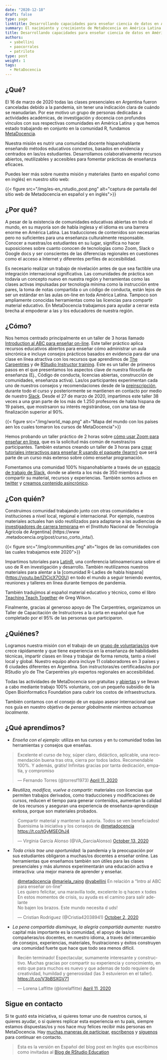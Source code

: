 ```yaml
---
date: "2020-12-18"
draft: false
type: page
linktitle: Desarrollando capacidades para enseñar ciencia de datos en América Latina
summary: El nacimiento y crecimiento de MetaDocencia en América Latina para nutrir una comunidad de educadores de habla hispana en 2020 y más allá.
title: Desarrollando capacidades para enseñar ciencia de datos en América Latina
authors: 
  - yabellini
  - paocorrales
  - patriloto
type: post
weight: 1
tags: 
  - MetaDocencia
---
```


## ¿Qué?

El 16 de marzo de 2020 todas las clases presenciales en Argentina fueron canceladas debido a la pandemia, sin tener una indicación clara de cuándo se reanudarían. Por ese motivo un grupo de personas dedicadas a actividades académicas, de investigación y docencia con profundos vínculos con sus respectivas comunidades en América Latina y que hemos estado trabajando en conjunto en la comunidad R, fundamos [MetaDocencia](https://www.metadocencia.org/). 

Nuestra misión es nutrir una comunidad docente hispanohablante enseñando métodos educativos concretos, basados en evidencia y centrados en las/os estudiantes. Desarrollamos colaborativamente recursos abiertos, reutilizables y accesibles para fomentar prácticas de enseñanza eficaces.

Puedes leer más sobre nuestra misión y materiales (tanto en español como en inglés) en nuestro sitio web:

{{< figure src="/img/es-en_rstudio_post.png" alt="captura de pantalla del sitio web de Metadocencia en español y en inglés">}}


## ¿Por qué?

A pesar de la existencia de comunidades educativas abiertas en todo el mundo, en su mayoría son de habla inglesa y el idioma es una barrera enorme en América Latina. Las traducciones de contenidos son necesarias pero no suficientes para una enseñanza culturalmente responsable. Conocer a nuestras/os estudiantes en su lugar, significa no hacer suposiciones sobre cuanto conocen de tecnologías como Zoom, Slack o Google docs y ser conscientes de las diferencias regionales en cuestiones como el acceso a Internet y diferentes perfiles de accesibilidad.

Es necesario realizar un trabajo de nivelación antes de que sea factible una integración internacional significativa. Las comunidades de práctica son todavía un concepto nuevo en nuestra región y herramientas como las clases activas impulsadas por tecnología mínima como la instrucción entre pares, la toma de notas compartida o un código de conducta, están lejos de ser un estándar en las aulas on-line en toda América Latina. Tampoco son ampliamente conocidas herramientas como las licencias para compartir material educativo. En MetaDocencia trabajamos para ayudar a cerrar esta brecha al empoderar a las y los educadores de nuestra región.

## ¿Cómo?

Nos hemos centrado principalmente en un taller de 3 horas llamado [Introduction al ABC para enseñar on-line](https://www.metadocencia.org/cursos/abc-online/intro-abc/). Este taller práctico aplica recursos educativos abiertos para enseñar cómo administrar un aula sincrónica e incluye consejos prácticos basados en evidencia para dar una clase en línea atractiva con los recursos que aprendimos de [The Carpentries](https://carpentries.org/) y de [RStudio Instructor training](https://education.rstudio.com/trainers/). Este es un taller de primeros pasos en el que presentamos los aspectos clave de nuestra filosofía de enseñanza (Ej., Código de conducta, licencias abiertas, construcción de comunidades, enseñanza activa). Las/os participantes experimentan cada uno de nuestros consejos y recomendaciones desde de la [preinscripción](https://docs.google.com/forms/d/e/1FAIpQLSddnptIAMdRgJYH0Vm6cNrk63x5f969Rd4pbuoGKmDgN02xFw/viewform), durante todo el curso y posteriormente se mantienen en contacto por medio de nuestro [Slack](https://w3id.org/metadocencia/slack). Desde el 27 de marzo de 2020, impartimos este taller 38 veces a una gran parte de los más de 1.250 profesores de habla hispana de 19 países, que mostrsaron su interés registrándose, con una tasa de finalización superior al 90%.

{{< figure src="/img/world_map.png" alt="Mapa del mundo con los países aen los cuales tomaron los cursos de MetaDocencia">}}

Hemos probando un taller práctico de 2 horas sobre [cómo usar Zoom para enseñar en línea](https://www.metadocencia.org/cursos/herramientas/zoom/), que es la solicitud más común de nuestras/os participantes. También estamos creando un taller de 3 horas para [crear tutoriales interactivos para enseñar R usando el paquete {learnr}](https://youtu.be/n6IaftU1yjM) que será parte de un curso más extenso sobre cómo enseñar programación.

Fomentamos una comunidad 100% hispanohablante a través de un [espacio de trabajo de Slack](https://w3id.org/metadocencia/slack), donde se alienta a los más de 350 miembros a compartir su material, recursos y experiencias. También somos activos en [twitter](https://twitter.com/metadocencia) y [creamos contenido asincrónico](https://www.metadocencia.org/).

## ¿Con quién?

Construimos comunidad trabajando junto con otras comunidades e instituciones a nivel local, regional e internacional. Por ejemplo, nuestros materiales actuales han sido reutilizados para adaptarse a las audiencias de [investigadores de carrera temprana](https://www.metadocencia.org/post/redintajoven/) en el [Instituto Nacional de Tecnología Agrícola de Argentina] (https://www .metadocencia.org/post/curso_corto_inta/).

{{< figure src="/img/communities.png" alt="logos de las comunidades con las cuales trabajamos este 2020">}}

Impartimos tutoriales para [LatinR](https://latin-r.com/), una conferencia latinoamericana sobre el uso de R en investigación y desarrollo. También reutilizamos nuestros materiales para alentar a la [comunidad R-Ladies de habla hispana] (https://youtu.be/lZICjcX7O0U) en todo el mundo a seguir teniendo eventos, reuniones y talleres en línea durante tiempos de pandemia.

También tradujimos al español material educativo y técnico, como el libro [Teaching Teach Together](https://teachtogether.tech/es/index.html) de Greg Wilson.

Finalmente, gracias al generoso apoyo de The Carpentries, organizamos un Taller de Capacitación de Instructores a la carta en español que fue completado por el 95% de las personas que participaron.

## ¿Quiénes?

Logramos nuestra misión con el trabajo de un [grupo de voluntarias/os](https://www.metadocencia.org/en/#equipo) que crece rápidamente y que tiene experiencia en la enseñanza de habilidades técnicas, impartir clases en línea y trabajar de forma remota, tanto a nivel local y global. Nuestro equipo ahora incluye 11 colaboradores en 3 países y 6 ciudades diferentes en Argentina. Son instructoras/es certificadas/os por RStudio y/o de The Carpentries y/o expertos regionales en accesibilidad.

Todas las actividades de MetaDocencia son gratuitas y [abiertas](https://github.com/MetaDocencia) y se llevan a cabo mediante trabajo 100% voluntario, con un pequeño subsidio de la Open Bioinformatics Foundation para cubrir los costos de infraestructura.

También contamos con el consejo de un equipo asesor internacional que nos guía en nuestro objetivo de *pensar globalmente mientras actuamos localmente*.

## ¿Qué aprendimos?

- *Enseña con el ejemplo:* utiliza en tus cursos y en tu comunidad todas las herramientas y consejos que enseñas.

<blockquote class="twitter-tweet"><p lang="es" dir="ltr">Excelente el curso de hoy, súper claro, didáctico, aplicable, una recomendación buena tras otra, cierra por todos lados. Recomendable 100%. Y además, grátis! Infinitas gracias por tanta dedicación, empatía, y compromiso</p>&mdash; Fernando Torres (@torresf1973) <a href="https://twitter.com/torresf1973/status/1249007107153821696?ref_src=twsrc%5Etfw">April 11, 2020</a></blockquote> <script async src="https://platform.twitter.com/widgets.js" charset="utf-8"></script> 

- *Reutiliza, modifica, vuelve a compartir:* materiales con licencias que permiten trabajos derivados, como traducciones y modificaciones de cursos, reducen el tiempo para generar contenidos, aumentan la calidad de los recursos y aseguran una experiencia de enseñanza-aprendizaje exitosa, porque son materiales probados.

<blockquote class="twitter-tweet"><p lang="es" dir="ltr">Compartir material y mantener la autoria. Todos se ven beneficiados! Buenisima la iniciativa y los consejos de <a href="https://twitter.com/metadocencia?ref_src=twsrc%5Etfw">@metadocencia</a> <a href="https://t.co/tGyMSEOhJ4">https://t.co/tGyMSEOhJ4</a></p>&mdash; Virginia García Alonso (@VA_GarciaAlonso) <a href="https://twitter.com/VA_GarciaAlonso/status/1316133568150732801?ref_src=twsrc%5Etfw">October 13, 2020</a></blockquote> <script async src="https://platform.twitter.com/widgets.js" charset="utf-8"></script> 


- *Toda crisis trae una oportunidad:* la pandemia y la preocupación por sus estudiantes obligaron a muchas/os docentes a enseñar online. Las herramientas que enseñamos también son útiles para las clases presenciales y más alumnos experimentarán una educación activa e interactiva: una mejor manera de aprender y enseñar.

<blockquote class="twitter-tweet"><p lang="es" dir="ltr"><a href="https://twitter.com/metadocencia?ref_src=twsrc%5Etfw">@metadocencia</a> <a href="https://twitter.com/mariela_rajng?ref_src=twsrc%5Etfw">@mariela_rajng</a> <a href="https://twitter.com/yabellini?ref_src=twsrc%5Etfw">@yabellini</a> En relación a “Intro al ABC para enseñar on-line”<br>Les quiero felicitar, una maravilla tode, excelente lo q hacen x todes<br>En estos momentos de crisis, su ayuda es el camino para salir adelante<br>No bajen los brazos. Este mundo necesita d uds!</p>&mdash; Cristian Rodriguez (@Cristia42038941) <a href="https://twitter.com/Cristia42038941/status/1312051133687492610?ref_src=twsrc%5Etfw">October 2, 2020</a></blockquote> <script async src="https://platform.twitter.com/widgets.js" charset="utf-8"></script> 

-   *La pena compartida disminuye, la alegría compartida aumenta:* nuestro capital más importante es la comunidad, el apoyo de las/os compañeras/os docentes, en nuestro idioma, a través del intercambio de consejos, experiencias, materiales, frustraciones y éxitos construyen una comunidad fuerte que hace que todo sea menos difícil.

<blockquote class="twitter-tweet"><p lang="es" dir="ltr">Recién terminado! Espectacular, sumamente interesante y constructivo. Muchas gracias por compartir su experiencia y conocimiento, en esto que para muchos es nuevo y que ademas de todo requiere de creatividad, humildad y generosidad (las 3 estuvieron en el taller). <a href="https://t.co/V3bBSXGV71">https://t.co/V3bBSXGV71</a></p>&mdash; Lorena Laffitte (@lorelaffitte) <a href="https://twitter.com/lorelaffitte/status/1248992029037809664?ref_src=twsrc%5Etfw">April 11, 2020</a></blockquote> <script async src="https://platform.twitter.com/widgets.js" charset="utf-8"></script> 

## Sigue en contacto

Si te gustó esta iniciativa, si quieres tomar uno de nuestros cursos, si quieres ayudar, o si quieres replicar esta experiencia en tu país, siempre estamos dispuestas/os y nos hace muy felices recibir más personas en MetaDocencia. Hay [muchas maneras de participar](https://www.metadocencia.org/post/como-colaborar/), [escríbenos](https://www.metadocencia.org/#contact) y [síguenos](https://twitter.com/metadocencia) para continuar en contacto.

> Esta es la versión en Español del blog post en Inglés que escribimos como invitadas al [Blog de RStudio Education](https://education.rstudio.com/blog/2020/12/metadocencia/)
